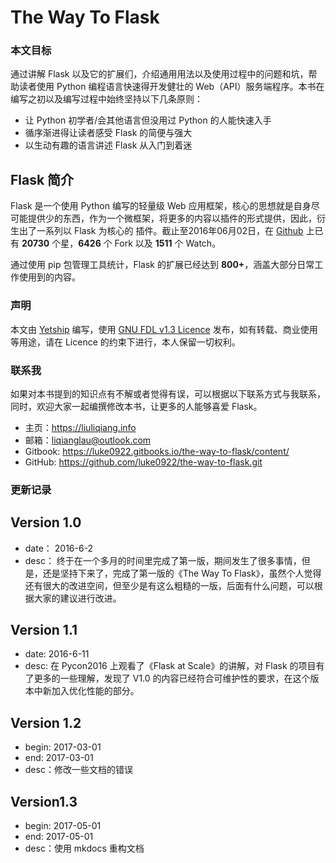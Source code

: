 The Way To Flask
=======

### 本文目标

通过讲解 Flask 以及它的扩展们，介绍通用用法以及使用过程中的问题和坑，帮助读者使用 Python 编程语言快速得开发健壮的 Web（API）服务端程序。本书在编写之初以及编写过程中始终坚持以下几条原则：

- 让 Python 初学者/会其他语言但没用过 Python 的人能快速入手
- 循序渐进得让读者感受 Flask 的简便与强大
- 以生动有趣的语言讲述 Flask 从入门到着迷

## Flask 简介

Flask 是一个使用 Python 编写的轻量级 Web 应用框架，核心的思想就是自身尽可能提供少的东西，作为一个微框架，将更多的内容以插件的形式提供，因此，衍生出了一系列以 Flask 为核心的 插件。截止至2016年06月02日，在 [Github](https://github.com/pallets/flask) 上已有 **20730** 个星，**6426** 个 Fork 以及 **1511** 个 Watch。

通过使用 pip 包管理工具统计，Flask 的扩展已经达到 **800+**，涵盖大部分日常工作使用到的内容。

### 声明

本文由 [Yetship](https://liuliqiang.info) 编写，使用 [GNU FDL v1.3 Licence](http://www.gnu.org/licenses/fdl-1.3.html) 发布，如有转载、商业使用等用途，请在 Licence 的约束下进行，本人保留一切权利。

### 联系我

如果对本书提到的知识点有不解或者觉得有误，可以根据以下联系方式与我联系，同时，欢迎大家一起编撰修改本书，让更多的人能够喜爱 Flask。

- 主页：https://liuliqiang.info
- 邮箱：liqianglau@outlook.com
- Gitbook: https://luke0922.gitbooks.io/the-way-to-flask/content/
- GitHub: https://github.com/luke0922/the-way-to-flask.git

### 更新记录

## Version 1.0

- date： 2016-6-2
- desc： 终于在一个多月的时间里完成了第一版，期间发生了很多事情，但是，还是坚持下来了，完成了第一版的《The Way To Flask》，虽然个人觉得还有很大的改进空间，但至少是有这么粗糙的一版，后面有什么问题，可以根据大家的建议进行改进。

## Version 1.1
- date: 2016-6-11
- desc: 在 Pycon2016 上观看了《Flask at Scale》的讲解，对 Flask 的项目有了更多的一些理解，发现了 V1.0 的内容已经符合可维护性的要求，在这个版本中新加入优化性能的部分。

## Version 1.2
- begin: 2017-03-01
- end: 2017-03-01
- desc：修改一些文档的错误

## Version1.3
- begin: 2017-05-01
- end: 2017-05-01
- desc：使用 mkdocs 重构文档

